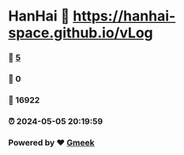 # HanHai :link: https://hanhai-space.github.io/vLog 
### :page_facing_up: [5](https://hanhai-space.github.io/vLog/tag.html) 
### :speech_balloon: 0 
### :hibiscus: 16922 
### :alarm_clock: 2024-05-05 20:19:59 
### Powered by :heart: [Gmeek](https://github.com/Meekdai/Gmeek)
